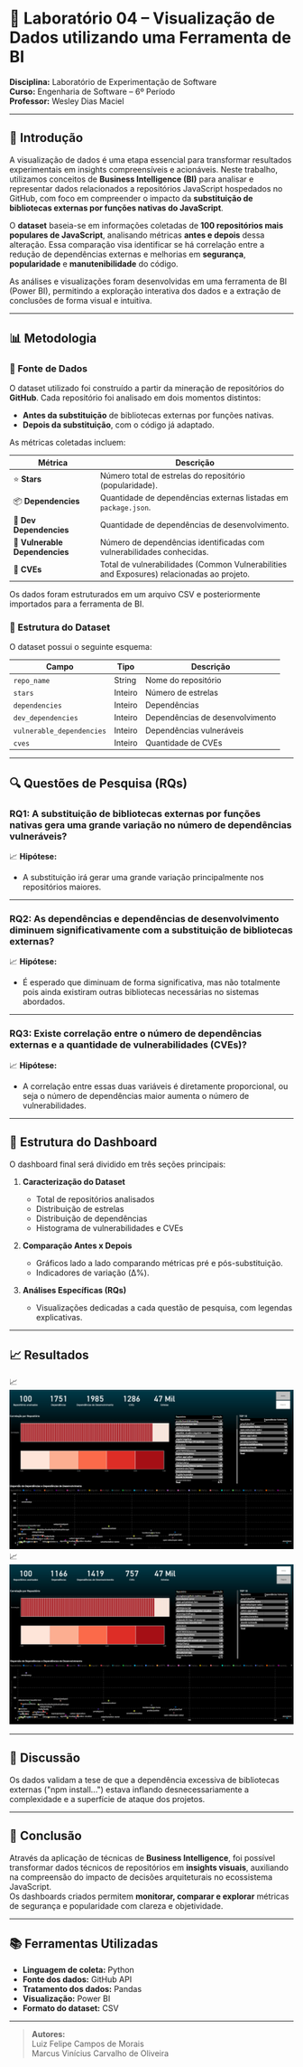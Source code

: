 # 🧪 Laboratório 04 – Visualização de Dados utilizando uma Ferramenta de BI

**Disciplina:** Laboratório de Experimentação de Software  
**Curso:** Engenharia de Software – 6º Período  
**Professor:** Wesley Dias Maciel

---

## 📌 Introdução

A visualização de dados é uma etapa essencial para transformar resultados experimentais em insights compreensíveis e acionáveis. Neste trabalho, utilizamos conceitos de **Business Intelligence (BI)** para analisar e representar dados relacionados a repositórios JavaScript hospedados no GitHub, com foco em compreender o impacto da **substituição de bibliotecas externas por funções nativas do JavaScript**.

O **dataset** baseia-se em informações coletadas de **100 repositórios mais populares de JavaScript**, analisando métricas **antes e depois** dessa alteração. Essa comparação visa identificar se há correlação entre a redução de dependências externas e melhorias em **segurança**, **popularidade** e **manutenibilidade** do código.

As análises e visualizações foram desenvolvidas em uma ferramenta de BI (Power BI), permitindo a exploração interativa dos dados e a extração de conclusões de forma visual e intuitiva.

---

## 📊 Metodologia

### 🔹 Fonte de Dados

O dataset utilizado foi construído a partir da mineração de repositórios do **GitHub**. Cada repositório foi analisado em dois momentos distintos:

- **Antes da substituição** de bibliotecas externas por funções nativas.
- **Depois da substituição**, com o código já adaptado.

As métricas coletadas incluem:

| Métrica | Descrição |
|----------|------------|
| ⭐ **Stars** | Número total de estrelas do repositório (popularidade). |
| 📦 **Dependencies** | Quantidade de dependências externas listadas em `package.json`. |
| 🧩 **Dev Dependencies** | Quantidade de dependências de desenvolvimento. |
| 🧨 **Vulnerable Dependencies** | Número de dependências identificadas com vulnerabilidades conhecidas. |
| 🔐 **CVEs** | Total de vulnerabilidades (Common Vulnerabilities and Exposures) relacionadas ao projeto. |

Os dados foram estruturados em um arquivo CSV e posteriormente importados para a ferramenta de BI.

### 🔹 Estrutura do Dataset

O dataset possui o seguinte esquema:

| Campo | Tipo | Descrição |
|-------|------|------------|
| `repo_name` | String | Nome do repositório |
| `stars` | Inteiro | Número de estrelas |
| `dependencies` | Inteiro | Dependências |
| `dev_dependencies` | Inteiro | Dependências de desenvolvimento |
| `vulnerable_dependencies` | Inteiro | Dependências vulneráveis |
| `cves` | Inteiro | Quantidade de CVEs |

---

## 🔍 Questões de Pesquisa (RQs)

### **RQ1:** A substituição de bibliotecas externas por funções nativas gera uma grande variação no número de dependências vulneráveis?

📈 **Hipótese:**  
- A substituição irá gerar uma grande variação principalmente nos repositórios maiores.

---

### **RQ2:** As dependências e dependências de desenvolvimento diminuem significativamente com a substituição de bibliotecas externas?

📈 **Hipótese:**  
- É esperado que diminuam de forma significativa, mas não totalmente pois ainda existiram outras bibliotecas necessárias no sistemas abordados.

---

### **RQ3:** Existe correlação entre o número de dependências externas e a quantidade de vulnerabilidades (CVEs)?

📈 **Hipótese:**  
- A correlação entre essas duas variáveis é diretamente proporcional, ou seja o número de dependências maior aumenta o número de vulnerabilidades.

---

## 🧭 Estrutura do Dashboard

O dashboard final será dividido em três seções principais:

1. **Caracterização do Dataset**  
   - Total de repositórios analisados  
   - Distribuição de estrelas  
   - Distribuição de dependências  
   - Histograma de vulnerabilidades e CVEs  

2. **Comparação Antes x Depois**  
   - Gráficos lado a lado comparando métricas pré e pós-substituição.  
   - Indicadores de variação (Δ%).  

3. **Análises Específicas (RQs)**  
   - Visualizações dedicadas a cada questão de pesquisa, com legendas explicativas.  

---

## 📈 Resultados

📈 ![Antes](./img/Antes.png)  
📈 ![Depois](./img/Depois.png)  

---

## 💬 Discussão

Os dados validam a tese de que a dependência excessiva de bibliotecas externas ("npm install...") estava inflando desnecessariamente a complexidade e a superfície de ataque dos projetos.

---

## 📎 Conclusão

Através da aplicação de técnicas de **Business Intelligence**, foi possível transformar dados técnicos de repositórios em **insights visuais**, auxiliando na compreensão do impacto de decisões arquiteturais no ecossistema JavaScript.  
Os dashboards criados permitem **monitorar, comparar e explorar** métricas de segurança e popularidade com clareza e objetividade.

---

## 📚 Ferramentas Utilizadas

- **Linguagem de coleta:** Python  
- **Fonte dos dados:** GitHub API  
- **Tratamento dos dados:** Pandas  
- **Visualização:** Power BI
- **Formato do dataset:** CSV  


---

> **Autores:**  
> Luiz Felipe Campos de Morais  
> Marcus Vinícius Carvalho de Oliveira  
